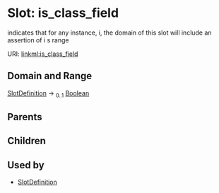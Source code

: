 
# Slot: is_class_field


indicates that for any instance, i, the domain of this slot will include an assertion of i s range

URI: [linkml:is_class_field](https://w3id.org/linkml/is_class_field)


## Domain and Range

[SlotDefinition](SlotDefinition.md) &#8594;  <sub>0..1</sub> [Boolean](types/Boolean.md)

## Parents


## Children


## Used by

 * [SlotDefinition](SlotDefinition.md)
